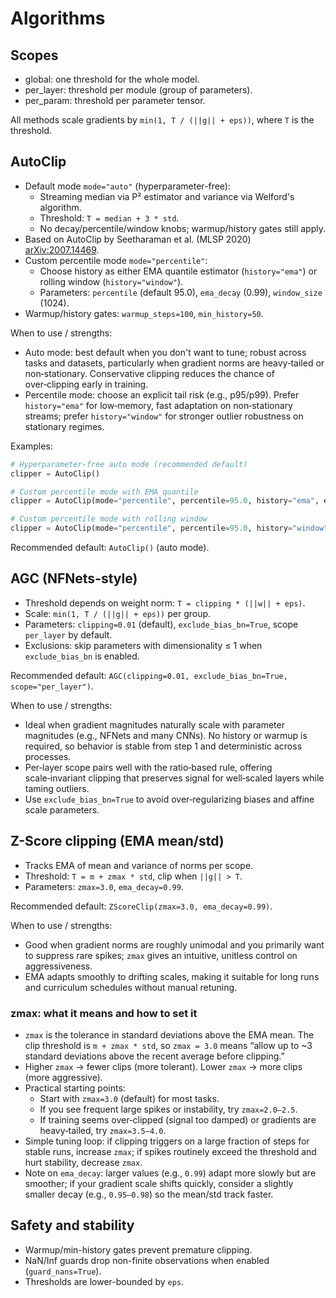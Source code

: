 # Algorithms

## Scopes

- global: one threshold for the whole model.
- per_layer: threshold per module (group of parameters).
- per_param: threshold per parameter tensor.

All methods scale gradients by `min(1, T / (||g|| + eps))`, where `T` is the threshold.

## AutoClip

- Default mode `mode="auto"` (hyperparameter-free):
  - Streaming median via P² estimator and variance via Welford's algorithm.
  - Threshold: `T = median + 3 * std`.
  - No decay/percentile/window knobs; warmup/history gates still apply.
- Based on AutoClip by Seetharaman et al. (MLSP 2020) [arXiv:2007.14469](https://arxiv.org/abs/2007.14469).
- Custom percentile mode `mode="percentile"`:
  - Choose history as either EMA quantile estimator (`history="ema"`) or rolling window (`history="window"`).
  - Parameters: `percentile` (default 95.0), `ema_decay` (0.99), `window_size` (1024).
- Warmup/history gates: `warmup_steps=100`, `min_history=50`.

When to use / strengths:

- Auto mode: best default when you don't want to tune; robust across tasks and datasets, particularly when gradient norms are heavy‑tailed or non‑stationary. Conservative clipping reduces the chance of over‑clipping early in training.
- Percentile mode: choose an explicit tail risk (e.g., p95/p99). Prefer `history="ema"` for low‑memory, fast adaptation on non‑stationary streams; prefer `history="window"` for stronger outlier robustness on stationary regimes.

Examples:

```python
# Hyperparameter-free auto mode (recommended default)
clipper = AutoClip()

# Custom percentile mode with EMA quantile
clipper = AutoClip(mode="percentile", percentile=95.0, history="ema", ema_decay=0.99)

# Custom percentile mode with rolling window
clipper = AutoClip(mode="percentile", percentile=95.0, history="window", window_size=1024)
```

Recommended default: `AutoClip()` (auto mode).

## AGC (NFNets-style)

- Threshold depends on weight norm: `T = clipping * (||w|| + eps)`.
- Scale: `min(1, T / (||g|| + eps))` per group.
- Parameters: `clipping=0.01` (default), `exclude_bias_bn=True`, scope `per_layer` by default.
- Exclusions: skip parameters with dimensionality ≤ 1 when `exclude_bias_bn` is enabled.

Recommended default: `AGC(clipping=0.01, exclude_bias_bn=True, scope="per_layer")`.

When to use / strengths:

- Ideal when gradient magnitudes naturally scale with parameter magnitudes (e.g., NFNets and many CNNs). No history or warmup is required, so behavior is stable from step 1 and deterministic across processes.
- Per‑layer scope pairs well with the ratio‑based rule, offering scale‑invariant clipping that preserves signal for well‑scaled layers while taming outliers.
- Use `exclude_bias_bn=True` to avoid over‑regularizing biases and affine scale parameters.

## Z-Score clipping (EMA mean/std)

- Tracks EMA of mean and variance of norms per scope.
- Threshold: `T = m + zmax * std`, clip when `||g|| > T`.
- Parameters: `zmax=3.0`, `ema_decay=0.99`.

Recommended default: `ZScoreClip(zmax=3.0, ema_decay=0.99)`.

When to use / strengths:

- Good when gradient norms are roughly unimodal and you primarily want to suppress rare spikes; `zmax` gives an intuitive, unitless control on aggressiveness.
- EMA adapts smoothly to drifting scales, making it suitable for long runs and curriculum schedules without manual retuning.

### zmax: what it means and how to set it

- `zmax` is the tolerance in standard deviations above the EMA mean. The clip threshold is `m + zmax * std`, so `zmax = 3.0` means “allow up to ~3 standard deviations above the recent average before clipping.”
- Higher `zmax` → fewer clips (more tolerant). Lower `zmax` → more clips (more aggressive).
- Practical starting points:
  - Start with `zmax=3.0` (default) for most tasks.
  - If you see frequent large spikes or instability, try `zmax=2.0–2.5`.
  - If training seems over‑clipped (signal too damped) or gradients are heavy‑tailed, try `zmax=3.5–4.0`.
- Simple tuning loop: if clipping triggers on a large fraction of steps for stable runs, increase `zmax`; if spikes routinely exceed the threshold and hurt stability, decrease `zmax`.
- Note on `ema_decay`: larger values (e.g., `0.99`) adapt more slowly but are smoother; if your gradient scale shifts quickly, consider a slightly smaller decay (e.g., `0.95–0.98`) so the mean/std track faster.

## Safety and stability

- Warmup/min-history gates prevent premature clipping.
- NaN/Inf guards drop non-finite observations when enabled (`guard_nans=True`).
- Thresholds are lower-bounded by `eps`.
